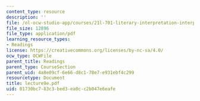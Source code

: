 ```yaml
---
content_type: resource
description: ''
file: /ol-ocw-studio-app/courses/21l-701-literary-interpretation-interpreting-poetry-fall-2003/01730bc783c3bed3ea0cc2b047e6eafe_lecture9e.pdf
file_size: 12896
file_type: application/pdf
learning_resource_types:
- Readings
license: https://creativecommons.org/licenses/by-nc-sa/4.0/
ocw_type: OCWFile
parent_title: Readings
parent_type: CourseSection
parent_uid: 4a8e09cf-6e66-d8c1-78e7-e931ebf4c299
resourcetype: Document
title: lecture9e.pdf
uid: 01730bc7-83c3-bed3-ea0c-c2b047e6eafe
---
```

